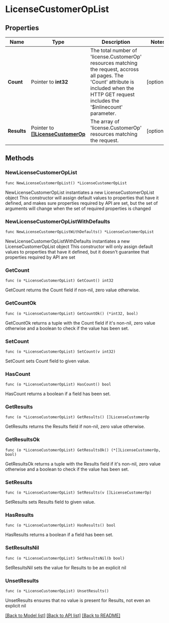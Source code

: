 # LicenseCustomerOpList

## Properties

Name | Type | Description | Notes
------------ | ------------- | ------------- | -------------
**Count** | Pointer to **int32** | The total number of &#39;license.CustomerOp&#39; resources matching the request, accross all pages. The &#39;Count&#39; attribute is included when the HTTP GET request includes the &#39;$inlinecount&#39; parameter. | [optional] 
**Results** | Pointer to [**[]LicenseCustomerOp**](LicenseCustomerOp.md) | The array of &#39;license.CustomerOp&#39; resources matching the request. | [optional] 

## Methods

### NewLicenseCustomerOpList

`func NewLicenseCustomerOpList() *LicenseCustomerOpList`

NewLicenseCustomerOpList instantiates a new LicenseCustomerOpList object
This constructor will assign default values to properties that have it defined,
and makes sure properties required by API are set, but the set of arguments
will change when the set of required properties is changed

### NewLicenseCustomerOpListWithDefaults

`func NewLicenseCustomerOpListWithDefaults() *LicenseCustomerOpList`

NewLicenseCustomerOpListWithDefaults instantiates a new LicenseCustomerOpList object
This constructor will only assign default values to properties that have it defined,
but it doesn't guarantee that properties required by API are set

### GetCount

`func (o *LicenseCustomerOpList) GetCount() int32`

GetCount returns the Count field if non-nil, zero value otherwise.

### GetCountOk

`func (o *LicenseCustomerOpList) GetCountOk() (*int32, bool)`

GetCountOk returns a tuple with the Count field if it's non-nil, zero value otherwise
and a boolean to check if the value has been set.

### SetCount

`func (o *LicenseCustomerOpList) SetCount(v int32)`

SetCount sets Count field to given value.

### HasCount

`func (o *LicenseCustomerOpList) HasCount() bool`

HasCount returns a boolean if a field has been set.

### GetResults

`func (o *LicenseCustomerOpList) GetResults() []LicenseCustomerOp`

GetResults returns the Results field if non-nil, zero value otherwise.

### GetResultsOk

`func (o *LicenseCustomerOpList) GetResultsOk() (*[]LicenseCustomerOp, bool)`

GetResultsOk returns a tuple with the Results field if it's non-nil, zero value otherwise
and a boolean to check if the value has been set.

### SetResults

`func (o *LicenseCustomerOpList) SetResults(v []LicenseCustomerOp)`

SetResults sets Results field to given value.

### HasResults

`func (o *LicenseCustomerOpList) HasResults() bool`

HasResults returns a boolean if a field has been set.

### SetResultsNil

`func (o *LicenseCustomerOpList) SetResultsNil(b bool)`

 SetResultsNil sets the value for Results to be an explicit nil

### UnsetResults
`func (o *LicenseCustomerOpList) UnsetResults()`

UnsetResults ensures that no value is present for Results, not even an explicit nil

[[Back to Model list]](../README.md#documentation-for-models) [[Back to API list]](../README.md#documentation-for-api-endpoints) [[Back to README]](../README.md)


